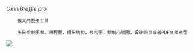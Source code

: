*OmniGraffle pro*
	
		强大的图形工具
		
		用来绘制图表，流程图，组织结构，及构图，绘制心智图，设计网页或者PDF文档原型
![](https://github.com/JustVita/Excellent-software/blob/master/Mac/screenshot/toolsScreenshot/OmniGraffle%20pro.jpg)